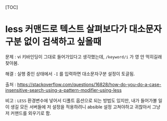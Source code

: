 [TOC]

# less 커맨드로 텍스트 살펴보다가 대소문자구분 없이 검색하고 싶을때

문제 : vi 키바인딩이 그대로 들어가있다고 생각했는데, `/keyword/i` 가 영 안 먹히길래 찾아봄.

해결 : 실행 중인 상태에서 `-I` 를 입력하면 대소문자구분 설정이 토글됨.

출처 : https://stackoverflow.com/questions/16828/how-do-you-do-a-case-insensitive-search-using-a-pattern-modifier-using-less

비고 : `LESS` 환경변수에 넣어서 디폴트 옵션으로 되는 방법도 있지만, 내가 들어가볼 일이 생길 모든 서버들에 저 설정을 적용하려니 absible 설정 고쳐야하고 귀찮아서 그냥 저 커맨드를 외우기로 함.
